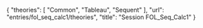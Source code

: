 {
    "theories": [
        "Common",
        "Tableau",
        "Sequent"
    ],
    "url": "entries/fol_seq_calc1/theories",
    "title": "Session FOL_Seq_Calc1"
}